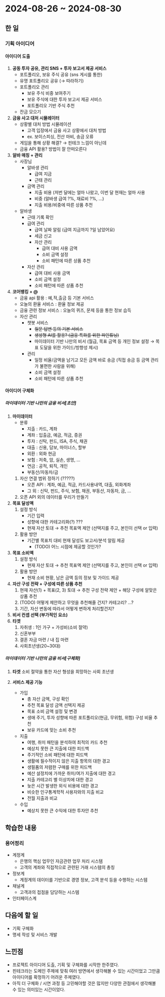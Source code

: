 # 2024-08-26 ~ 2024-08-30

## 한 일
### 기획 아이디어
#### 아이디어 도출
1. **공동 투자 공유, 관리 SNS + 투자 보고서 제공 서비스**
    - 포트폴리오, 보유 주식 공유 (sns 게시를 통한)
    - 유명 포트폴리오 공유 (→ 따라하기)
    - 포트폴리오 관리
        - 보유 주식 비중 보여주기
        - 보유 주식에 대한 투자 보고서 제공 서비스
        - 포트폴리오 기반 주식 추천
    - 잔금 모으기
2. **금융 사고 대처 시뮬레이터**
    - 상황별 대처 방법 시뮬레이션
        - 고객 입장에서 금융 사고 상황에서 대처 방법
        - ex. 보이스피싱, 전산 마비, 송금 오류
    - 게임을 통해 상황 해결? → 핀테크 느낌이 아닌데
    - 금융 API 활용? 방법이 잘 안떠오른다
3. **알바 매칭 + 관리**
    - 사장님
        - 알바생 관리
            - 급여 지금
            - 근태 관리
        - 금액 관리
            - 지출 비용 (저번 달에는 얼마 나왔고, 이번 달 현재는 얼마 사용
            - 비중 (알바생 급여 ?%, 재료비 ?%, …)
            - 지출 비용/비중에 따른 상품 추천
    - 알바생
        - 근태 기록 확인
        - 급여 관리
            - 급여 날짜 알림 (급여 지금까지 ?일 남았어요)
            - 세금 신고
            - 자산 관리
                - 급여 대비 사용 금액
                - 소비 금액 설정
                - 소비 패턴에 따른 상품 추천
        - 자산 관리
            - 급여 대비 사용 금액
            - 소비 금액 설정
            - 소비 패턴에 따른 상품 추천
4. **코어뱅킹 + @**
    - 금융 api 활용 : 예,적,출금 등 기본 서비스
    - 오늘의 환율 서비스 : 환율 정보 제공
    - 금융 관련 정보 서비스 : 오늘의 퀴즈, 문제 등을 통한 정보 습득
    - 자산 관리
        - 챗봇 서비스
            - ~~질문 답변 등의 기본 서비스~~
            - ~~생성형 AI를 활용? (금융 특화를 위한 파인튜닝)~~
            - 마이데이터 기반 나만의 비서 (월급, 목표 금액 등 개인 정보 설정 → 목표 도달을 위한 가이드/방향성 제시)
        - 관리
            - 일정 비율/금액을 남기고 모든 금액 바로 송금 (직접 송금 등 금액 관리가 불편한 사람을 위해)
            - 소비 금액 설정
            - 소비 패턴에 따른 상품 추천
            
#### 아이디어 구체화
##### 마이데이터 기반 나만의 금융 비서[초안] #####
1. **마이데이터**
    - 분류
        - 지출 : 카드, 계좌
        - 계좌 : 입출금, 예금, 적금, 증권
        - 투자 : 신탁, 펀드, ISA, 주식, 채권
        - 대출 : 신용, 담보, 마이너스, 할부
        - 외환 : 외화 현금
        - 보험 : 저축, 암, 실손, 생명, …
        - 연금 : 공적, 퇴직, 개인
        - 부동산/자동차/금
    1. 자산 연결 범위 정하기 (?????)
        - 오픈 API : 계좌, 예금, 적금, 카드사용내역, 대출, 외화계좌
        - 그 외 : 신탁, 펀드, 주식, 보험, 채권, 부동산, 자동차, 금, …
    2. 오픈 API 외의 데이터를 우리가 만들기
2. **목표 달성액**
    1. 설정 방식
        - 기간 입력
        - 성향에 대한 카테고리화(?) ???
        - 현재 자산 토대 → 추천 목표액 제안 (선택지를 주고, 본인이 선택 or 입력)
    2. 활용 방안
        - 기간별 목표치 대비 현재 달성도 보고서/분석 알림 제공
            - (TODO) 어느 시점에 제공할 것인가?
3. **목표 소비액**
    1. 설정 방식
        - 현재 자산 토대 → 추천 목표액 제안 (선택지를 주고, 본인이 선택 or 입력)
    2. 활용 방안
        - 현재 소비 현황, 남은 금액 등의 정보 및 가이드 제공
4. **자산 구성 전략 + 구성에 따른 상품 추천**
    1. 현재 자산(1) + 목표(2, 3) 토대 → 추천 구성 전략 제안 + 해당 구성에 알맞은 상품 추천
    2. (TODO) 어떻게 제안하고 무엇을 추천해줄 건지? 카테고리? …?
    3. 기간, 자산 변동에 따라서 어떻게 변하게 처리할건지?
5. **비서 컨셉 선택 (부가적인 요소)**
6. **타겟**
    1. 자취생 : 1인 가구 + 가성비(소비 절약)
    2. 신혼부부
    3. 결혼 자금 마련 / 내 집 마련
    4. 사회초년생(20~30대)

##### 마이데이터 기반 나만의 금융 비서[구체화] #####
1. **타겟**
소비 절약을 통한 자산 형성을 희망하는 사회 초년생

2. **서비스 제공 기능**
    - 가입
        - 총 자산 금액, 구성 확인
        - 추천 목표 달성 금액 선택지 제공
        - 목표 소비 금액 설정 및 변경
        - 생애 주기, 투자 성향에 따른 포트폴리오(현금, 무위험, 위험) 구성 비율 추천
        - 보유 카드에 맞는 소비 추천
    - 지출
        - 여행, 취미 패턴을 분석하여 최적의 카드 추천
        - 예상치 못한 큰 지출에 대한 피드백
        - 주기적인 소비 패턴에 대한 피드백
        - 생활에 필수적이지 않은 지출 항목의 대한 경고
        - 생필품의 저렴한 구매를 위한 피드백
        - 예산 설정치에 가까운 취미/여가 지출에 대한 경고
        - 지출 카테고리 별 이상치에 대한 경고
        - 늦은 시간 발생한 외식 비용에 대한 경고
        - 비슷한 인구통계학적 사용자와의 지출 비교
        - 전월 지출과 비교
    - 수입
        - 예상치 못한 큰 수익에 대한 투자안 추천
## 학습한 내용
### 용어정리
- 계정계
    - 은행의 핵심 업무인 자금관련 업무 처리 시스템
    - 고객의 계좌와 직접적으로 관련된 거래 시스템의 총칭
- 정보계
    - 계정계의 데이터를 기반으로 경영 정보, 고객 분석 등을 수행하는 시스템
- 채널계
    - 고객과의 접점을 담당하는 시스템
- 인터페이스계
## 다음에 할 일
- 기획 구체화
- 명세 작성 및 서비스 개발
## 느낀점
- 프로젝트 아이디어 도출, 기획 및 구체화를 시작한 한주였다. 
- 핀테크라는 도메인 주제에 맞춰 여러 방면에서 생각해볼 수 있는 시간이었고 그만큼 아이디어를 확정하기 어려운 주제였다.
- 아직 더 구체화 / 시연 과정 등 고민해야할 것은 많지만 다양한 관점에서 생각해볼 수 있는 의미있는 시간이었다.
